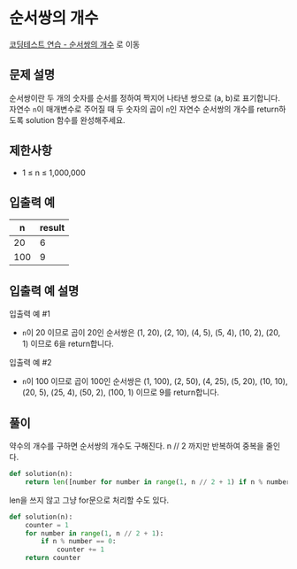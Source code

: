 # 순서쌍의 개수

[코딩테스트 연습 - 순서쌍의 개수][1] 로 이동

## 문제 설명

순서쌍이란 두 개의 숫자를 순서를 정하여 짝지어 나타낸 쌍으로 (a, b)로 표기합니다. 자연수 `n`이 매개변수로 주어질 때 두 숫자의 곱이 `n`인 자연수 순서쌍의 개수를 return하도록 solution 함수를 완성해주세요.

## 제한사항

- 1 ≤ n ≤ 1,000,000

## 입출력 예

| n   | result |
| --- | ------ |
| 20  | 6      |
| 100 | 9      |

## 입출력 예 설명

입출력 예 #1

- `n`이 20 이므로 곱이 20인 순서쌍은 (1, 20), (2, 10), (4, 5), (5, 4), (10, 2), (20, 1) 이므로 6을 return합니다.

입출력 예 #2

- `n`이 100 이므로 곱이 100인 순서쌍은 (1, 100), (2, 50), (4, 25), (5, 20), (10, 10), (20, 5), (25, 4), (50, 2), (100, 1) 이므로 9를 return합니다.

## 풀이

약수의 개수를 구하면 순서쌍의 개수도 구해진다.
n // 2 까지만 반복하여 중복을 줄인다.

```python
def solution(n):
    return len([number for number in range(1, n // 2 + 1) if n % number == 0]) + 1
```

len을 쓰지 않고 그냥 for문으로 처리할 수도 있다.

```python
def solution(n):
    counter = 1
    for number in range(1, n // 2 + 1):
        if n % number == 0:
            counter += 1
    return counter
```

[1]: https://school.programmers.co.kr/learn/courses/30/lessons/120836
